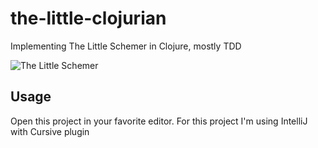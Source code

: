 # the-little-clojurian

Implementing The Little Schemer in Clojure, mostly TDD

![The Little Schemer](https://images-na.ssl-images-amazon.com/images/S/compressed.photo.goodreads.com/books/1347456079i/548914.jpg)

## Usage

Open this project in your favorite editor. For this project I'm using IntelliJ with Cursive plugin